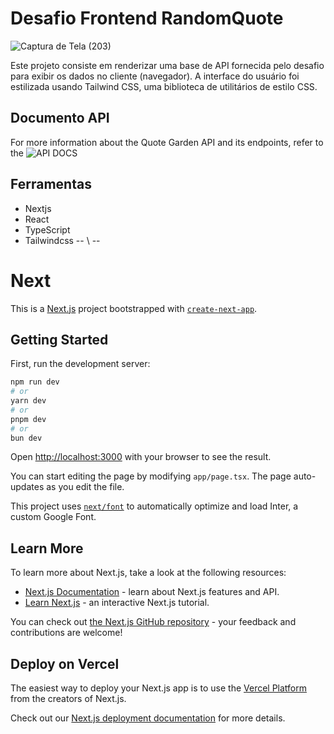 # Desafio Frontend RandomQuote
![Captura de Tela (203)](https://github.com/PauloAquarius0299/challenge-random-quotes/assets/114706743/f32fe686-f621-407e-839f-1d745db44072)

Este projeto consiste em renderizar uma base de API fornecida pelo desafio para exibir os dados no cliente (navegador). A interface do usuário foi estilizada usando Tailwind CSS, uma biblioteca de utilitários de estilo CSS.

## Documento API
For more information about the Quote Garden API and its endpoints, refer to the ![API DOCS](https://prathameshmore.online/QuoteGarden/)
## Ferramentas
* Nextjs
* React
* TypeScript
* Tailwindcss
-- \\ --
# Next

This is a [Next.js](https://nextjs.org/) project bootstrapped with [`create-next-app`](https://github.com/vercel/next.js/tree/canary/packages/create-next-app).

## Getting Started

First, run the development server:

```bash
npm run dev
# or
yarn dev
# or
pnpm dev
# or
bun dev
```

Open [http://localhost:3000](http://localhost:3000) with your browser to see the result.

You can start editing the page by modifying `app/page.tsx`. The page auto-updates as you edit the file.

This project uses [`next/font`](https://nextjs.org/docs/basic-features/font-optimization) to automatically optimize and load Inter, a custom Google Font.

## Learn More

To learn more about Next.js, take a look at the following resources:

- [Next.js Documentation](https://nextjs.org/docs) - learn about Next.js features and API.
- [Learn Next.js](https://nextjs.org/learn) - an interactive Next.js tutorial.

You can check out [the Next.js GitHub repository](https://github.com/vercel/next.js/) - your feedback and contributions are welcome!

## Deploy on Vercel

The easiest way to deploy your Next.js app is to use the [Vercel Platform](https://vercel.com/new?utm_medium=default-template&filter=next.js&utm_source=create-next-app&utm_campaign=create-next-app-readme) from the creators of Next.js.

Check out our [Next.js deployment documentation](https://nextjs.org/docs/deployment) for more details.
